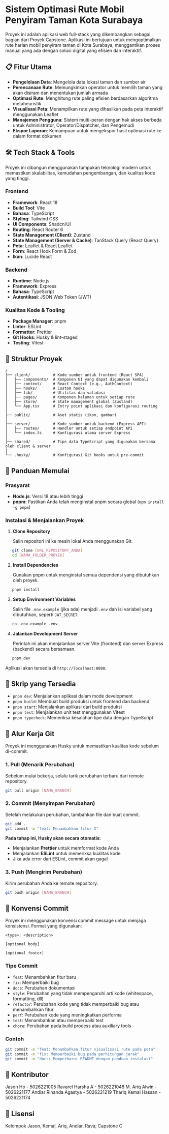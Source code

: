 # Sistem Optimasi Rute Mobil Penyiram Taman Kota Surabaya

Proyek ini adalah aplikasi web full-stack yang dikembangkan sebagai bagian dari Proyek Capstone. Aplikasi ini bertujuan untuk mengoptimalkan rute harian mobil penyiram taman di Kota Surabaya, menggantikan proses manual yang ada dengan solusi digital yang efisien dan interaktif.

## 📋 Fitur Utama

- **Pengelolaan Data**: Mengelola data lokasi taman dan sumber air
- **Perencanaan Rute**: Memungkinkan operator untuk memilih taman yang akan disiram dan menentukan jumlah armada
- **Optimasi Rute**: Menghitung rute paling efisien berdasarkan algoritma metaheuristik
- **Visualisasi Peta**: Menampilkan rute yang dihasilkan pada peta interaktif menggunakan Leaflet
- **Manajemen Pengguna**: Sistem multi-peran dengan hak akses berbeda untuk Administrator, Operator/Dispatcher, dan Pengemudi
- **Ekspor Laporan**: Kemampuan untuk mengekspor hasil optimasi rute ke dalam format dokumen

## 🛠️ Tech Stack & Tools

Proyek ini dibangun menggunakan tumpukan teknologi modern untuk memastikan skalabilitas, kemudahan pengembangan, dan kualitas kode yang tinggi.

### Frontend

- **Framework**: React 18
- **Build Tool**: Vite
- **Bahasa**: TypeScript
- **Styling**: Tailwind CSS
- **UI Components**: Shadcn/UI
- **Routing**: React Router 6
- **State Management (Client)**: Zustand
- **State Management (Server & Cache)**: TanStack Query (React Query)
- **Peta**: Leaflet & React Leaflet
- **Form**: React Hook Form & Zod
- **Ikon**: Lucide React

### Backend

- **Runtime**: Node.js
- **Framework**: Express
- **Bahasa**: TypeScript
- **Autentikasi**: JSON Web Token (JWT)

### Kualitas Kode & Tooling

- **Package Manager**: pnpm
- **Linter**: ESLint
- **Formatter**: Prettier
- **Git Hooks**: Husky & lint-staged
- **Testing**: Vitest

## 📁 Struktur Proyek

```
/
├── client/          # Kode sumber untuk frontend (React SPA)
│   ├── components/  # Komponen UI yang dapat digunakan kembali
│   ├── context/     # React Context (e.g., AuthContext)
│   ├── hooks/       # Custom hooks
│   ├── lib/         # Utilitas dan validasi
│   ├── pages/       # Komponen halaman untuk setiap rute
│   ├── store/       # State management global (Zustand)
│   └── App.tsx      # Entry point aplikasi dan konfigurasi routing
│
├── public/          # Aset statis (ikon, gambar)
│
├── server/          # Kode sumber untuk backend (Express API)
│   ├── routes/      # Handler untuk setiap endpoint API
│   └── index.ts     # Konfigurasi utama server Express
│
├── shared/          # Tipe data TypeScript yang digunakan bersama oleh client & server
│
└── .husky/          # Konfigurasi Git hooks untuk pre-commit
```

## 🚀 Panduan Memulai

### Prasyarat

- **Node.js**: Versi 18 atau lebih tinggi
- **pnpm**: Pastikan Anda telah menginstal pnpm secara global (`npm install -g pnpm`)

### Instalasi & Menjalankan Proyek

1. **Clone Repository**

   Salin repositori ini ke mesin lokal Anda menggunakan Git.

```bash
   git clone [URL_REPOSITORY_ANDA]
   cd [NAMA_FOLDER_PROYEK]
```

2. **Install Dependencies**

   Gunakan pnpm untuk menginstal semua dependensi yang dibutuhkan oleh proyek.

```bash
   pnpm install
```

3. **Setup Environment Variables**

   Salin file `.env.example` (jika ada) menjadi `.env` dan isi variabel yang dibutuhkan, seperti `JWT_SECRET`.

```bash
   cp .env.example .env
```

4. **Jalankan Development Server**

   Perintah ini akan menjalankan server Vite (frontend) dan server Express (backend) secara bersamaan.

```bash
   pnpm dev
```

Aplikasi akan tersedia di `http://localhost:8080`.

## 📜 Skrip yang Tersedia

- `pnpm dev`: Menjalankan aplikasi dalam mode development
- `pnpm build`: Membuat build produksi untuk frontend dan backend
- `pnpm start`: Menjalankan aplikasi dari build produksi
- `pnpm test`: Menjalankan unit test menggunakan Vitest
- `pnpm typecheck`: Memeriksa kesalahan tipe data dengan TypeScript

## 🔄 Alur Kerja Git

Proyek ini menggunakan Husky untuk memastikan kualitas kode sebelum di-commit.

### 1. Pull (Menarik Perubahan)

Sebelum mulai bekerja, selalu tarik perubahan terbaru dari remote repository.

```bash
git pull origin [NAMA_BRANCH]
```

### 2. Commit (Menyimpan Perubahan)

Setelah melakukan perubahan, tambahkan file dan buat commit.

```bash
git add .
git commit -m "feat: Menambahkan fitur X"
```

**Pada tahap ini, Husky akan secara otomatis:**

- Menjalankan **Prettier** untuk memformat kode Anda
- Menjalankan **ESLint** untuk memeriksa kualitas kode
- Jika ada error dari ESLint, commit akan gagal

### 3. Push (Mengirim Perubahan)

Kirim perubahan Anda ke remote repository.

```bash
git push origin [NAMA_BRANCH]
```

## 📝 Konvensi Commit

Proyek ini menggunakan konvensi commit message untuk menjaga konsistensi. Format yang digunakan:

```
<type>: <description>

[optional body]

[optional footer]
```

### Tipe Commit

- `feat`: Menambahkan fitur baru
- `fix`: Memperbaiki bug
- `docs`: Perubahan dokumentasi
- `style`: Perubahan yang tidak mempengaruhi arti kode (whitespace, formatting, dll)
- `refactor`: Perubahan kode yang tidak memperbaiki bug atau menambahkan fitur
- `perf`: Perubahan kode yang meningkatkan performa
- `test`: Menambahkan atau memperbaiki test
- `chore`: Perubahan pada build process atau auxiliary tools

### Contoh

```bash
git commit -m "feat: Menambahkan fitur visualisasi rute pada peta"
git commit -m "fix: Memperbaiki bug pada perhitungan jarak"
git commit -m "docs: Memperbarui README dengan panduan instalasi"
```

## 👥 Kontributor

Jason Ho - 5026221005
Ravarel Harsha A - 5026221048
M. Ariq Alwin - 5026221177
Andiar Rinanda Agastya - 5026221219
Thariq Kemal Hassan - 5026221174

## 📄 Lisensi

Kelompok Jason, Kemal, Ariq, Andiar, Rava; Capstone C
